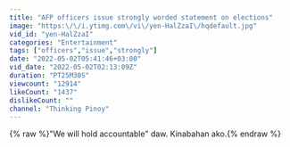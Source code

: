 ```yaml
---
title: "AFP officers issue strongly worded statement on elections"
image: "https:\/\/i.ytimg.com\/vi\/yen-HalZzaI\/hqdefault.jpg"
vid_id: "yen-HalZzaI"
categories: "Entertainment"
tags: ["officers","issue","strongly"]
date: "2022-05-02T05:41:46+03:00"
vid_date: "2022-05-02T02:13:09Z"
duration: "PT25M30S"
viewcount: "12914"
likeCount: "1437"
dislikeCount: ""
channel: "Thinking Pinoy"
---
```

{% raw %}&quot;We will hold accountable&quot; daw. Kinabahan ako.{% endraw %}
